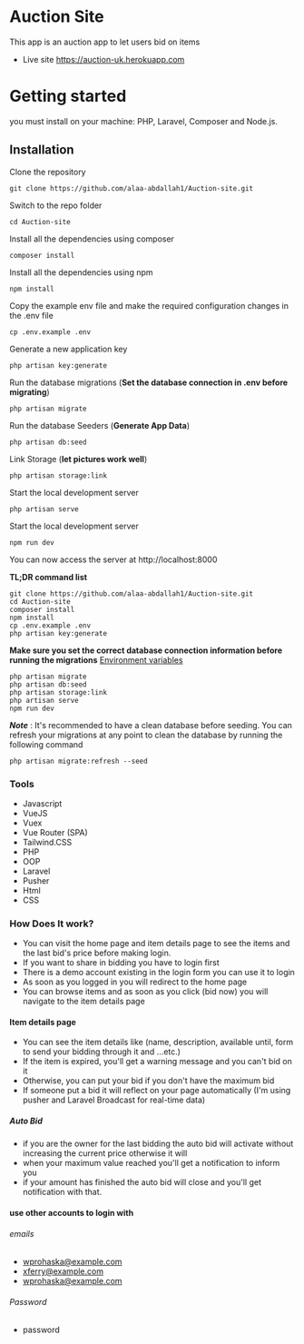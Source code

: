 # Auction Site

This app is an auction app to let users bid on items

* Live site https://auction-uk.herokuapp.com

# Getting started

you must install on your machine: PHP, Laravel, Composer and Node.js.

## Installation

Clone the repository

    git clone https://github.com/alaa-abdallah1/Auction-site.git

Switch to the repo folder

    cd Auction-site

Install all the dependencies using composer

    composer install

Install all the dependencies using npm

    npm install

Copy the example env file and make the required configuration changes in the .env file

    cp .env.example .env

Generate a new application key

    php artisan key:generate

Run the database migrations (**Set the database connection in .env before migrating**)

    php artisan migrate

Run the database Seeders (**Generate App Data**)

    php artisan db:seed

Link Storage (**let pictures work well**)

    php artisan storage:link

Start the local development server

    php artisan serve

Start the local development server

    npm run dev

You can now access the server at http://localhost:8000

**TL;DR command list**

    git clone https://github.com/alaa-abdallah1/Auction-site.git
    cd Auction-site
    composer install
    npm install
    cp .env.example .env
    php artisan key:generate

**Make sure you set the correct database connection information before running the migrations** [Environment variables](#environment-variables)

    php artisan migrate
    php artisan db:seed
    php artisan storage:link
    php artisan serve
    npm run dev

**_Note_** : It's recommended to have a clean database before seeding. You can refresh your migrations at any point to clean the database by running the following command

    php artisan migrate:refresh --seed
    
### Tools

* Javascript
* VueJS 
* Vuex
* Vue Router (SPA)
* Tailwind.CSS 
* PHP 
* OOP
* Laravel
* Pusher
* Html
* CSS

### How Does It work?

* You can visit the home page and item details page to see the items and the last bid's price before making login.
* If you want to share in bidding you have to login first
* There is a demo account existing in the login form you can use it to login
* As soon as you logged in you will redirect to the home page
* You can browse items and as soon as you click (bid now) you will navigate to the item details page

#### Item details page

* You can see the item details like (name, description, available until, form to send your bidding through it and ...etc.)
* If the item is expired, you'll get a warning message and you can't bid on it
* Otherwise, you can put your bid if you don't have the maximum bid
* If someone put a bid it will reflect on your page automatically (I'm using pusher and Laravel Broadcast for real-time data)


##### Auto Bid 
* if you are the owner for the last bidding the auto bid will activate without increasing the current price otherwise it will
* when your maximum value reached you'll get a notification to inform you
* if your amount has finished the auto bid will close and you'll get notification with that.

#### use other accounts to login with
  ###### emails
  * wprohaska@example.com
  * xferry@example.com
  * wprohaska@example.com
  ###### Password 
  * password
